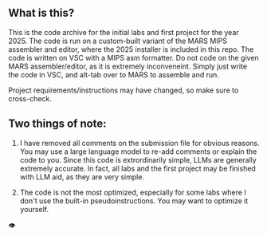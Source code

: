 ## What is this?
This is the code archive for the initial labs and first project for the year 2025. The code is run on a custom-built variant of the MARS MIPS assembler and editor, where the 2025 installer is included in this repo. The code is written on VSC with a MIPS asm formatter. Do not code on the given MARS assembler/editor, as it is extremely inconveneint. Simply just write the code in VSC, and alt-tab over to MARS to assemble and run.

Project requirements/instructions may have changed, so make sure to cross-check.

## Two things of note: 
1. I have removed all comments on the submission file for obvious reasons. You may use a large language model to re-add comments or explain the code to you. Since this code is extrordinarily simple, LLMs are generally extremely accurate. In fact, all labs and the first project may be finished with LLM aid, as they are very simple.

2. The code is not the most optimized, especially for some labs where I don't use the built-in pseudoinstructions. You may want to optimize it yourself.

👁️
